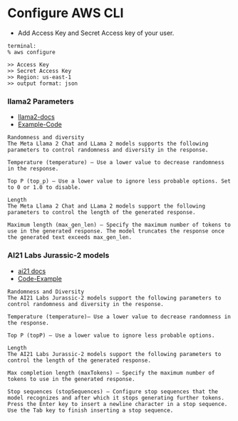 # Configure AWS CLI
- Add Access Key and Secret Access key of your user.
```commandline
terminal: 
% aws configure

>> Access Key
>> Secret Access Key
>> Region: us-east-1
>> output format: json
```

### llama2 Parameters

- [llama2-docs](https://docs.aws.amazon.com/bedrock/latest/userguide/model-parameters-meta.html)
- [Example-Code](https://docs.aws.amazon.com/bedrock/latest/userguide/model-parameters-meta.html#api-inference-examples-meta-llama)
```commandline
Randomness and diversity
The Meta Llama 2 Chat and LLama 2 models supports the following parameters to control randomness and diversity in the response.

Temperature (temperature) – Use a lower value to decrease randomness in the response.

Top P (top_p) – Use a lower value to ignore less probable options. Set to 0 or 1.0 to disable.

Length
The Meta Llama 2 Chat and LLama 2 models support the following parameters to control the length of the generated response.

Maximum length (max_gen_len) – Specify the maximum number of tokens to use in the generated response. The model truncates the response once the generated text exceeds max_gen_len.
```

### AI21 Labs Jurassic-2 models

- [ai21 docs](https://docs.aws.amazon.com/bedrock/latest/userguide/model-parameters-jurassic2.html)
- [Code-Example](https://docs.aws.amazon.com/bedrock/latest/userguide/model-parameters-jurassic2.html#api-inference-examples-a2i-jurassic)
```commandline
Randomness and Diversity
The AI21 Labs Jurassic-2 models support the following parameters to control randomness and diversity in the response.

Temperature (temperature)– Use a lower value to decrease randomness in the response.

Top P (topP) – Use a lower value to ignore less probable options.

Length
The AI21 Labs Jurassic-2 models support the following parameters to control the length of the generated response.

Max completion length (maxTokens) – Specify the maximum number of tokens to use in the generated response.

Stop sequences (stopSequences) – Configure stop sequences that the model recognizes and after which it stops generating further tokens. Press the Enter key to insert a newline character in a stop sequence. Use the Tab key to finish inserting a stop sequence.

```